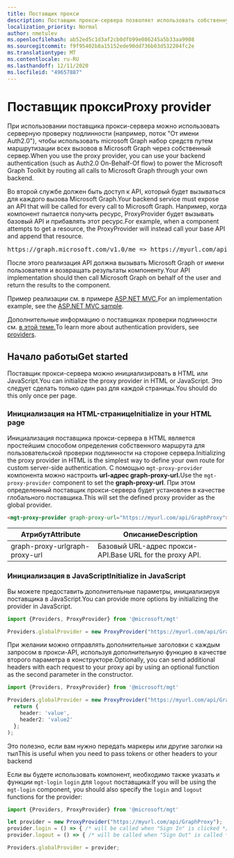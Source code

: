 ```yaml
---
title: Поставщик прокси
description: Поставщик прокси-сервера позволяет использовать собственную проверку подлинности на стороне сервера с microsoft Graph набор средств.
localization_priority: Normal
author: nmetulev
ms.openlocfilehash: ab52ed5c1d3af2cb0dfb99e086245a5b33aa9908
ms.sourcegitcommit: f9f95402b8a15152ede90dd736b03d532204fc2e
ms.translationtype: MT
ms.contentlocale: ru-RU
ms.lasthandoff: 12/11/2020
ms.locfileid: "49657887"
---
```

# <a name="proxy-provider"></a><span data-ttu-id="4c196-103">Поставщик прокси</span><span class="sxs-lookup"><span data-stu-id="4c196-103">Proxy provider</span></span>

<span data-ttu-id="4c196-104">При использовании поставщика прокси-сервера можно использовать серверную проверку подлинности (например, поток "От имени Auth2.0"), чтобы использовать microsoft Graph набор средств путем маршрутизации всех вызовов в Microsoft Graph через собственный сервер.</span><span class="sxs-lookup"><span data-stu-id="4c196-104">When you use the proxy provider, you can use your backend authentication (such as Auth2.0 On-Behalf-Of flow) to power the Microsoft Graph Toolkit by routing all calls to Microsoft Graph through your own backend.</span></span>

<span data-ttu-id="4c196-105">Во второй службе должен быть доступ к API, который будет вызываться для каждого вызова Microsoft Graph.</span><span class="sxs-lookup"><span data-stu-id="4c196-105">Your backend service must expose an API that will be called for every call to Microsoft Graph.</span></span> <span data-ttu-id="4c196-106">Например, когда компонент пытается получить ресурс, ProxyProvider будет вызывать базовый API и прибавлять этот ресурс.</span><span class="sxs-lookup"><span data-stu-id="4c196-106">For example, when a component attempts to get a resource, the ProxyProvider will instead call your base API and append that resource.</span></span>

<pre>https://graph.microsoft.com/v1.0/me => https://myurl.com/api/GraphProxy/v1.0/me</pre> 

<span data-ttu-id="4c196-107">После этого реализация API должна вызывать Microsoft Graph от имени пользователя и возвращать результаты компоненту.</span><span class="sxs-lookup"><span data-stu-id="4c196-107">Your API implementation should then call Microsoft Graph on behalf of the user and return the results to the component.</span></span>

<span data-ttu-id="4c196-108">Пример реализации см. в примере [ASP.NET MVC.](https://github.com/microsoftgraph/microsoft-graph-toolkit/tree/master/samples/proxy-provider-asp-net-mvc)</span><span class="sxs-lookup"><span data-stu-id="4c196-108">For an implementation example, see the [ASP.NET MVC sample](https://github.com/microsoftgraph/microsoft-graph-toolkit/tree/master/samples/proxy-provider-asp-net-mvc).</span></span> 

<span data-ttu-id="4c196-109">Дополнительные информацию о поставщиках проверки подлинности см. [в этой теме.](./providers.md)</span><span class="sxs-lookup"><span data-stu-id="4c196-109">To learn more about authentication providers, see [providers](./providers.md).</span></span>

## <a name="get-started"></a><span data-ttu-id="4c196-110">Начало работы</span><span class="sxs-lookup"><span data-stu-id="4c196-110">Get started</span></span>

<span data-ttu-id="4c196-111">Поставщик прокси-сервера можно инициализировать в HTML или JavaScript.</span><span class="sxs-lookup"><span data-stu-id="4c196-111">You can initialize the proxy provider in HTML or JavaScript.</span></span> <span data-ttu-id="4c196-112">Это следует сделать только один раз для каждой страницы.</span><span class="sxs-lookup"><span data-stu-id="4c196-112">You should do this only once per page.</span></span>

### <a name="initialize-in-your-html-page"></a><span data-ttu-id="4c196-113">Инициализация на HTML-странице</span><span class="sxs-lookup"><span data-stu-id="4c196-113">Initialize in your HTML page</span></span>

<span data-ttu-id="4c196-114">Инициализация поставщика прокси-сервера в HTML является простейшим способом определения собственного маршрута для пользовательской проверки подлинности на стороне сервера.</span><span class="sxs-lookup"><span data-stu-id="4c196-114">Initializing the proxy provider in HTML is the simplest way to define your own route for custom server-side authentication.</span></span> <span data-ttu-id="4c196-115">С помощью `mgt-proxy-provider` компонента можно настроить **url-адрес graph-proxy-url.**</span><span class="sxs-lookup"><span data-stu-id="4c196-115">Use the `mgt-proxy-provider` component to set the **graph-proxy-url**.</span></span> <span data-ttu-id="4c196-116">При этом определенный поставщик прокси-сервера будет установлен в качестве глобального поставщика.</span><span class="sxs-lookup"><span data-stu-id="4c196-116">This will set the defined proxy provider as the global provider.</span></span>

```html
<mgt-proxy-provider graph-proxy-url="https://myurl.com/api/GraphProxy"></mgt-proxy-provider>
```

| <span data-ttu-id="4c196-117">Атрибут</span><span class="sxs-lookup"><span data-stu-id="4c196-117">Attribute</span></span> | <span data-ttu-id="4c196-118">Описание</span><span class="sxs-lookup"><span data-stu-id="4c196-118">Description</span></span> |
| --- | --- |
| <span data-ttu-id="4c196-119">graph-proxy-url</span><span class="sxs-lookup"><span data-stu-id="4c196-119">graph-proxy-url</span></span>  | <span data-ttu-id="4c196-120">Базовый URL-адрес прокси-API.</span><span class="sxs-lookup"><span data-stu-id="4c196-120">Base URL for the proxy API.</span></span> |


### <a name="initialize-in-javascript"></a><span data-ttu-id="4c196-121">Инициализация в JavaScript</span><span class="sxs-lookup"><span data-stu-id="4c196-121">Initialize in JavaScript</span></span>

<span data-ttu-id="4c196-122">Вы можете предоставить дополнительные параметры, инициализируя поставщика в JavaScript.</span><span class="sxs-lookup"><span data-stu-id="4c196-122">You can provide more options by initializing the provider in JavaScript.</span></span>

```ts
import {Providers, ProxyProvider} from '@microsoft/mgt'

Providers.globalProvider = new ProxyProvider("https://myurl.com/api/GraphProxy");
```

<span data-ttu-id="4c196-123">При желании можно отправлять дополнительные заголовки с каждым запросом в прокси-API, используя дополнительную функцию в качестве второго параметра в конструкторе.</span><span class="sxs-lookup"><span data-stu-id="4c196-123">Optionally, you can send additional headers with each request to your proxy api by using an optional function as the second parameter in the constructor.</span></span>

```ts
import {Providers, ProxyProvider} from '@microsoft/mgt'

Providers.globalProvider = new ProxyProvider("https://myurl.com/api/GraphProxy", async () => {
  return {
    header: 'value',
    header2: 'value2'
  };
);
```

<span data-ttu-id="4c196-124">Это полезно, если вам нужно передать маркеры или другие заголки на тыл</span><span class="sxs-lookup"><span data-stu-id="4c196-124">This is useful when you need to pass tokens or other headers to your backend</span></span>

<span data-ttu-id="4c196-125">Если вы будете использовать компонент, необходимо также указать и функции `mgt-login` `login` для `logout` поставщика:</span><span class="sxs-lookup"><span data-stu-id="4c196-125">If you will be using the `mgt-login` component, you should also specify the `login` and `logout` functions for the provider:</span></span>

```ts
import {Providers, ProxyProvider} from '@microsoft/mgt'

let provider = new ProxyProvider("https://myurl.com/api/GraphProxy");
provider.login = () => { /* will be called when "Sign In" is clicked */ };
provider.logout = () => { /* will be called when "Sign Out" is called */ };

Providers.globalProvider = provider;
```

